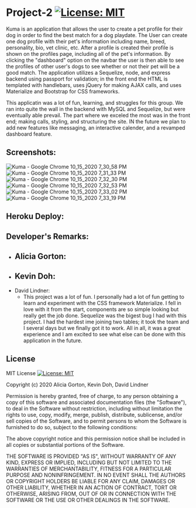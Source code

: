 # Project-2 [![License: MIT](https://img.shields.io/badge/License-MIT-yellow.svg)](https://opensource.org/licenses/MIT)

Kuma is an application that allows the user to create a pet profile for their dog in order to find the best match for a dog playdate. The User can create one dog profile with their pet's information including name, breed, personality, bio, vet clinic, etc. After a profile is created their profile is shown on the profiles page, including all of the pet's information. By clicking the "dashboard" option on the navbar the user is then able to see the profiles of other user's dogs to see whether or not their pet will be a good match. The application utilizes a Sequelize, node, and express backend using passport for validation; in the front end the HTML is templated with handlebars, uses jQuery for making AJAX calls, and uses Materialize and Bootstrap for CSS frameworks.

This applicatin was a lot of fun, learning, and struggles for this group. We ran into quite the wall in the backend with MySQL and Sequelize, but were eventually able prevail. The part where we exceled the most was in the front end; making calls, styling, and structuring the site. IN the future we plan to add new features like messaging, an interactive calender, and a revamped dashboard feature.

## Screenshots:
![Kuma - Google Chrome 10_15_2020 7_30_58 PM](https://user-images.githubusercontent.com/65383133/96206292-723cfd80-0f1d-11eb-9bec-861651305e24.png)
![Kuma - Google Chrome 10_15_2020 7_31_33 PM](https://user-images.githubusercontent.com/65383133/96206298-7406c100-0f1d-11eb-9544-600f1d7f5c6e.png)
![Kuma - Google Chrome 10_15_2020 7_32_30 PM](https://user-images.githubusercontent.com/65383133/96206301-75d08480-0f1d-11eb-9abc-a3c24a797534.png)
![Kuma - Google Chrome 10_15_2020 7_32_53 PM](https://user-images.githubusercontent.com/65383133/96206309-78cb7500-0f1d-11eb-97ec-3d46f3fb9192.png)
![Kuma - Google Chrome 10_15_2020 7_33_02 PM](https://user-images.githubusercontent.com/65383133/96206312-7a953880-0f1d-11eb-97f9-22d95505076f.png)
![Kuma - Google Chrome 10_15_2020 7_33_19 PM](https://user-images.githubusercontent.com/65383133/96206325-7ec15600-0f1d-11eb-872d-4257e5c786e2.png)

## Heroku Deploy:

## Developer's Remarks:
  
  * Alicia Gorton:
    - 
  * Kevin Doh:
    -
  * David Lindner: 
    - This project was a lot of fun. I personally had a lot of fun getting to learn and experiment with the CSS framework Materialize. I fell in love with it from the start,       components are so simple looking but really get the job done. Sequelize was the bigest bug I had with this project. I had the hardest ime joining two tables; it took         the team and I several days but we finally got it to work. All in all, it was a great experience and I am excited to see what else can be done with this application in       the future.

## License

MIT License [![License: MIT](https://img.shields.io/badge/License-MIT-yellow.svg)](https://opensource.org/licenses/MIT)

Copyright (c) 2020 Alicia Gorton, Kevin Doh, David Lindner

Permission is hereby granted, free of charge, to any person obtaining a copy
of this software and associated documentation files (the "Software"), to deal
in the Software without restriction, including without limitation the rights
to use, copy, modify, merge, publish, distribute, sublicense, and/or sell
copies of the Software, and to permit persons to whom the Software is
furnished to do so, subject to the following conditions:

The above copyright notice and this permission notice shall be included in all
copies or substantial portions of the Software.

THE SOFTWARE IS PROVIDED "AS IS", WITHOUT WARRANTY OF ANY KIND, EXPRESS OR
IMPLIED, INCLUDING BUT NOT LIMITED TO THE WARRANTIES OF MERCHANTABILITY,
FITNESS FOR A PARTICULAR PURPOSE AND NONINFRINGEMENT. IN NO EVENT SHALL THE
AUTHORS OR COPYRIGHT HOLDERS BE LIABLE FOR ANY CLAIM, DAMAGES OR OTHER
LIABILITY, WHETHER IN AN ACTION OF CONTRACT, TORT OR OTHERWISE, ARISING FROM,
OUT OF OR IN CONNECTION WITH THE SOFTWARE OR THE USE OR OTHER DEALINGS IN THE
SOFTWARE.
